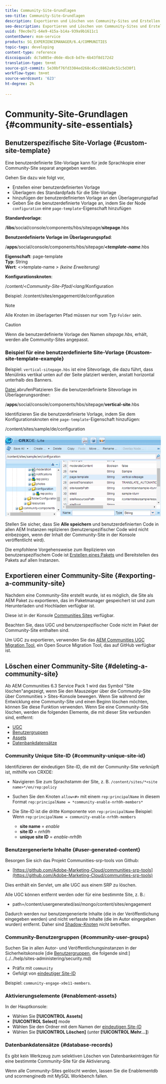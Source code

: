 ```yaml
---
title: Community-Site-Grundlagen
seo-title: Community-Site-Grundlagen
description: Exportieren und Löschen von Community-Sites und Erstellen benutzerdefinierter Site-Vorlagen
seo-description: Exportieren und Löschen von Community-Sites und Erstellen benutzerdefinierter Site-Vorlagen
uuid: f0ec0e71-64e9-415a-b14a-939a9b1611c1
contentOwner: msm-service
products: SG_EXPERIENCEMANAGER/6.4/COMMUNITIES
topic-tags: developing
content-type: reference
discoiquuid: dc7a085e-d6de-4bc8-bd7e-6b43f8d172d2
translation-type: tm+mt
source-git-commit: 5e30bf76fd3304ed268c45cc8862a9c51c5d30f1
workflow-type: tm+mt
source-wordcount: '623'
ht-degree: 2%

---
```



# Community-Site-Grundlagen {#community-site-essentials}

## Benutzerspezifische Site-Vorlage {#custom-site-template}

Eine benutzerdefinierte Site-Vorlage kann für jede Sprachkopie einer Community-Site separat angegeben werden.

Gehen Sie dazu wie folgt vor,

* Erstellen einer benutzerdefinierten Vorlage
* Überlagern des Standardpfads für die Site-Vorlage
* hinzufügen der benutzerdefinierten Vorlage an den Überlagerungspfad
* Geben Sie die benutzerdefinierte Vorlage an, indem Sie der Node `configuration` eine `page-template`-Eigenschaft hinzufügen

**Standardvorlage**:

/**libs**/social/console/components/hbs/sitepage/**sitepage**.hbs

**Benutzerdefinierte Vorlage im Überlagerungspfad**:

/**apps**/social/console/components/hbs/sitepage/**&lt;*template-name***.hbs

**Eigenschaft**: page-template\
**Typ**: String\
**Wert**:  &lt;>template-name *> (keine Erweiterung)*

**Konfigurationsknoten**:

/content/&lt;*Community-Site-Pfad*/&lt;*lang*/Konfiguration

Beispiel: /content/sites/engagement/de/configuration

>[!NOTE]
>
>Alle Knoten im überlagerten Pfad müssen nur vom Typ `Folder` sein.

>[!CAUTION]
>
>Wenn die benutzerdefinierte Vorlage den Namen *sitepage.hbs,* erhält, werden alle Community-Sites angepasst.

### Beispiel für eine benutzerdefinierte Site-Vorlage {#custom-site-template-example}

Beispiel: `vertical-sitepage.hbs` ist eine Sitevorlage, die dazu führt, dass Menülinks vertikal unten auf der Seite platziert werden, anstatt horizontal unterhalb des Banners.

[Datei ](assets/vertical-sitepage.hbs)
abrufenPlatzieren Sie die benutzerdefinierte Sitevorlage im Überlagerungsordner:

/**apps**/social/console/components/hbs/sitepage/**vertical-site**.hbs

Identifizieren Sie die benutzerdefinierte Vorlage, indem Sie dem Konfigurationsknoten eine `page-template`-Eigenschaft hinzufügen:

/content/sites/sample/de/configuration

![chlimage_1-80](assets/chlimage_1-80.png)

Stellen Sie sicher, dass Sie **Alle speichern** und benutzerdefinierten Code in allen AEM Instanzen replizieren (benutzerspezifischer Code wird nicht einbezogen, wenn der Inhalt der Community-Site in der Konsole veröffentlicht wird).

Die empfohlene Vorgehensweise zum Replizieren von benutzerspezifischem Code ist [Erstellen eines Pakets](../../help/sites-administering/package-manager.md#creating-a-new-package) und Bereitstellen des Pakets auf allen Instanzen.

## Exportieren einer Community-Site {#exporting-a-community-site}

Nachdem eine Community-Site erstellt wurde, ist es möglich, die Site als AEM Paket zu exportieren, das im Paketmanager gespeichert ist und zum Herunterladen und Hochladen verfügbar ist.

Diese ist in der Konsole [Communities Sites](sites-console.md#exporting-the-site) verfügbar.

Beachten Sie, dass UGC und benutzerspezifischer Code nicht im Paket der Community-Site enthalten sind.

Um UGC zu exportieren, verwenden Sie das [AEM Communities UGC Migration Tool](https://github.com/Adobe-Marketing-Cloud/communities-ugc-migration), ein Open Source Migration Tool, das auf GitHub verfügbar ist.

## Löschen einer Community-Site {#deleting-a-community-site}

Ab AEM Communities 6.3 Service Pack 1 wird das Symbol &quot;Site löschen&quot;angezeigt, wenn Sie den Mauszeiger über die Community-Site über Communities > Sites-Konsole bewegen. Wenn Sie während der Entwicklung eine Community-Site und einen Beginn löschen möchten, können Sie diese Funktion verwenden. Wenn Sie eine Community-Site löschen, werden die folgenden Elemente, die mit dieser Site verbunden sind, entfernt:

* [UGC](#user-generated-content)
* [Benutzergruppen](#community-user-groups)
* [Assets](#enablement-assets)
* [Datenbankdatensätze](#database-records)

### Community Unique Site-ID {#community-unique-site-id}

Identifizieren der eindeutigen Site-ID, die mit der Community-Site verknüpft ist, mithilfe von CRXDE:

* Navigieren Sie zum Sprachstamm der Site, z. B. `/content/sites/*<site name>*/en/rep:policy`

* Suchen Sie den Knoten `allow<#>` mit einem `rep:principalName` in diesem Format `rep:principalName = *community-enable-nrh9h-members*`

* Die Site-ID ist die dritte Komponente von `rep:principalName`
Beispiel: Wenn 
`rep:principalName = community-enable-nrh9h-members`

   * **site name** =  *enable*
   * **site ID** =  *nrh9h*
   * **unique site ID** =  *enable-nrh9h*

### Benutzergenerierte Inhalte {#user-generated-content}

Besorgen Sie sich das Projekt Communities-srp-tools von Github:

* [https://github.com/Adobe-Marketing-Cloud/communities-srp-tools](https://github.com/Adobe-Marketing-Cloud/communities-srp-tools)

Dies enthält ein Servlet, um alle UGC aus einem SRP zu löschen.

Alle UGC können entfernt werden oder für eine bestimmte Site, z. B.:

* path=/content/usergenerated/asi/mongo/content/sites/engagement

Dadurch werden nur benutzergenerierte Inhalte (die in der Veröffentlichung eingegeben werden) und nicht verfasste Inhalte (die im Autor eingegeben wurden) entfernt. Daher sind [Shadow-Knoten](srp.md#shadownodes) nicht betroffen.

### Community-Benutzergruppen {#community-user-groups}

Suchen Sie in allen Autor- und Veröffentlichungsinstanzen in der Sicherheitskonsole [die [Benutzergruppen](users.md), die folgende sind:](../../help/sites-administering/security.md)

* Präfix mit `community`
* Gefolgt von [eindeutiger Site-ID](#community-unique-site-id)

Beispiel: `community-engage-x0e11-members`.

### Aktivierungselemente {#enablement-assets}

In der Hauptkonsole:

* Wählen Sie **[!UICONTROL Assets]**
* **[!UICONTROL Select]** mode
* Wählen Sie den Ordner mit dem Namen der [eindeutigen Site-ID](#community-unique-site-id)
* Wählen Sie **[!UICONTROL Löschen]** (unter **[!UICONTROL Mehr...]**)

### Datenbankdatensätze {#database-records}

Es gibt kein Werkzeug zum selektiven Löschen von Datenbankeinträgen für eine bestimmte Community-Site für die Aktivierung.

Wenn alle Community-Sites gelöscht werden, lassen Sie die Enablementdb und scormenginedb mit MySQL Workbench fallen.
